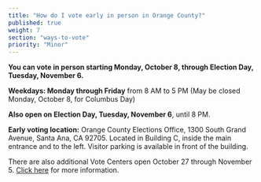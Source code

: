 ```yaml
---
title: "How do I vote early in person in Orange County?"
published: true
weight: 7
section: "ways-to-vote"
priority: "Minor"
---
```


**You can vote in person starting Monday, October 8, through Election Day, Tuesday, November 6.**  

**Weekdays: Monday through Friday** from 8 AM to 5 PM (May be closed Monday, October 8, for Columbus Day)  

**Also open on Election Day, Tuesday, November 6**, until 8 PM.  

**Early voting location:** Orange County Elections Office, 1300 South Grand Avenue, Santa Ana, CA 92705. Located in Building C, inside the main entrance and to the left. Visitor parking is available in front of the building.  

There are also additional Vote Centers open October 27 through November 5. [Click here](https://drive.google.com/open?id=1GaujYen2VM96OytZGIXF8Gx11i2bNioq) for more information.  
